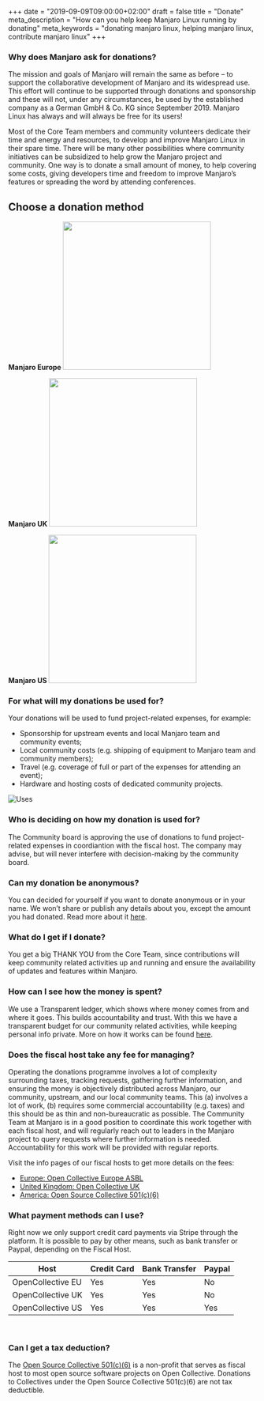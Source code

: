 +++
date = "2019-09-09T09:00:00+02:00"
draft = false
title = "Donate"
meta_description = "How can you help keep Manjaro Linux running by donating"
meta_keywords = "donating manjaro linux, helping manjaro linux, contribute manjaro linux"
+++

### Why does Manjaro ask for donations?

The mission and goals of Manjaro will remain the same as before – to support the collaborative development of Manjaro and its widespread use. This effort will continue to be supported through donations and sponsorship and these will not, under any circumstances, be used by the established company as a German GmbH & Co. KG since September 2019. Manjaro Linux has always and will always be free for its users!

Most of the Core Team members and community volunteers dedicate their time and energy and resources, to develop and improve Manjaro Linux in their spare time. There will be many other possibilities where community initiatives can be subsidized to help grow the Manjaro project and community. One way is to donate a small amount of money, to help covering some costs, giving developers time and freedom to improve Manjaro’s features or spreading the word by attending conferences.

## Choose a donation method

**Manjaro Europe**
<a href="https://opencollective.com/manjaro/donate" target="_blank">
  <img src="https://opencollective.com/manjaro/donate/button@2x.png?color=blue" width=300 />
</a>

**Manjaro UK**
<a href="https://opencollective.com/manjaro-uk/donate" target="_blank">
  <img src="https://opencollective.com/manjaro-uk/donate/button@2x.png?color=white" width=300 />
</a>

**Manjaro US**
<a href="https://opencollective.com/manjaro-us/donate" target="_blank">
  <img src="https://opencollective.com/manjaro-us/donate/button@2x.png?color=blue" width=300 />
</a>
</br>

### For what will my donations be used for?

Your donations will be used to fund project-related expenses, for example:

- Sponsorship for upstream events and local Manjaro team and community events;
- Local community costs (e.g. shipping of equipment to Manjaro team and community members);
- Travel (e.g. coverage of full or part of the expenses for attending an event);
- Hardware and hosting costs of dedicated community projects.

![Uses](/img/donation/uses.png#center)

### Who is deciding on how my donation is used for?

The Community board is approving the use of donations to fund project-related expenses in coordiantion with the fiscal host. The company may advise, but will never interfere with decision-making by the community board.

### Can my donation be anonymous?

You can decided for yourself if you want to donate anonymous or in your name. We won’t share or publish any details about you, except the amount you had donated. Read more about it [here](https://docs.opencollective.com/help/product/user-profile#using-open-collective-anonymously).

### What do I get if I donate?

You get a big THANK YOU from the Core Team, since contributions will keep community related activities up and running and ensure the availability of updates and features within Manjaro.

### How can I see how the money is spent?

We use a Transparent ledger, which shows where money comes from and where it goes. This builds accountability and trust. With this we have a transparent budget for our community related activities, while keeping personal info private. More on how it works can be found [here](https://opencollective.com/how-it-works).

### Does the fiscal host take any fee for managing?

Operating the donations programme involves a lot of complexity surrounding taxes, tracking requests, gathering further information, and ensuring the money is objectively distributed across Manjaro, our community, upstream, and our local community teams. This (a) involves a lot of work, (b) requires some commercial accountability (e.g. taxes) and this should be as thin and non-bureaucratic as possible. The Community Team at Manjaro is in a good position to coordinate this work together with each fiscal host, and will regularly reach out to leaders in the Manjaro project to query requests where further information is needed. Accountability for this work will be provided with regular reports.

Visit the info pages of our fiscal hosts to get more details on the fees:

- [Europe: Open Collective Europe ASBL](https://opencollective.com/europe)
- [United Kingdom: Open Collective UK](https://opencollective.com/uk)
- [America: Open Source Collective 501(c)(6)](https://opencollective.com/opensource)

### What payment methods can I use?

Right now we only support credit card payments via Stripe through the platform. It is possible to pay by other means, such as bank transfer or Paypal, depending on the Fiscal Host.

|Host|Credit Card|Bank Transfer|Paypal|
|---|---|---|---|
OpenCollective EU|Yes|Yes|No|
OpenCollective UK|Yes|Yes|No|
OpenCollective US|Yes|Yes|Yes|
</br>

### Can I get a tax deduction?

The [Open Source Collective 501(c)(6)](https://opencollective.com/opensource) is a non-profit that serves as fiscal host to most open source software projects on Open Collective. Donations to Collectives under the Open Source Collective 501(c)(6) are not tax deductible.

